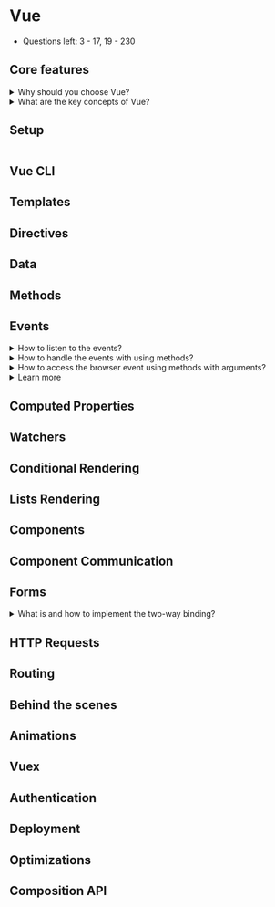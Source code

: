 # Vue
- Questions left: 3 - 17, 19 - 230

## Core features
<details>
<summary>Why should you choose Vue?</summary>

- if you want to learn faster (choose React or Vue instead of Angular)
- if your project is going to develop gradually in many steps, extending the functionality (choose React or Vue due to the best compatibility)
- when state becomes difficult to handle with vanilla JavaScript
- focus on logic and not on preventing your application from exploding
- huge ecosystem, community, high performance, development
- easy to use with multi page applications for widgets
- easy to rewrite legacy into vue
- works with a copy of DOM (compares to the actual DOM, renders only the changed parts, less traffic used, good for mobile device)

</details>

<details>
<summary>What are the key concepts of Vue?</summary>

- declarative approach
- Virtual DOM: It uses virtual DOM similar to other existing frameworks such as ReactJS, Ember etc. Virtual DOM is a light-weight in-memory tree representation of the original HTML DOM and updated without affecting the original DOM
- Components: Used to create reusable custom elements in VueJS applications
- Templates: VueJS provides HTML based templates that bind the DOM with the Vue instance data
- Routing: Navigation between pages is achieved through vue-router
- Light weight: VueJS is light weight library compared to other frameworks

</details>

## Setup
```JavaScript
```

## Vue CLI
## Templates
## Directives
## Data
## Methods
## Events
<details>
<summary>How to listen to the events?</summary>

- with `v-on` directive or shortcut `@`
```HTML
<div id="event">
  <button v-on:click="console.log(message)">Click!</button>
  <!-- or -->
  <button @click="console.log(message)">Click!</button>
</div>
```
```JavaScript
Vue.createApp({
  data() {
    return {
      message: 'Hello!'
    }
  }
}).mount('#event');
```

</details>

<details>
<summary>How to handle the events with using methods?</summary>

```HTML
<div id="event">
  <button @click="printMessage">Click!</button>
</div>
```
```JavaScript
Vue.createApp({
  data() {
    return {
      message: 'Hello!'
    }
  },
  methods: {
    printMessage(evt) {
      console.log(evt.target, this.message);
    }
  }
}).mount('#event');
```

</details>

<details>
<summary>How to access the browser event using methods with arguments?</summary>

```HTML
<div id="event">
  <button @click="printMessage('Harry', $event)">Click!</button>
</div>
```
```JavaScript
Vue.createApp({
  data() {
    return {
      message: 'Hello!'
    }
  },
  methods: {
    printMessage(name, evt) {
      console.log(evt.target, name + ' ' + this.message);
    }
  }
}).mount('#event');
```

</details>

<details>
<summary>Learn more</summary>

- [Event Handling](https://v3.vuejs.org/guide/events.html)

</details>

## Computed Properties
## Watchers
## Conditional Rendering
## Lists Rendering
## Components
## Component Communication
## Forms
<details>
<summary>What is and how to implement the two-way binding?</summary>

- combination of event and data binding
- instead of `v-bind:value v-on:input` there is a shortcut directive `v-model`
```HTML
<input v-model="name" type="text">
<p>Name is: {{ name }}</p>
```

</details>

## HTTP Requests
## Routing
## Behind the scenes
## Animations
## Vuex
## Authentication
## Deployment
## Optimizations
## Composition API
